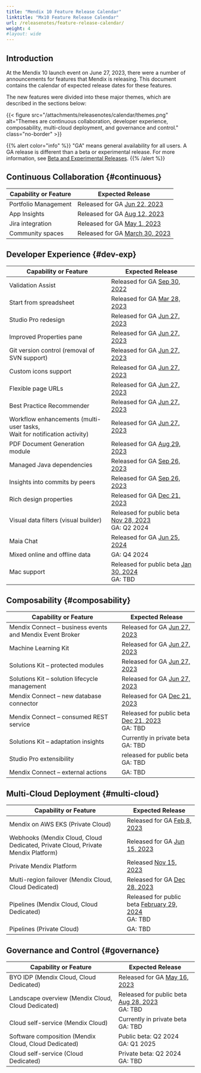 ```yaml
---
title: "Mendix 10 Feature Release Calendar"
linktitle: "Mx10 Feature Release Calendar"
url: /releasenotes/feature-release-calendar/
weight: 4
#layout: wide
---
```


## Introduction

At the Mendix 10 launch event on June 27, 2023, there were a number of announcements for features that Mendix is releasing. This document contains the calendar of expected release dates for these features.

The new features were divided into these major themes, which are described in the sections below:

{{< figure src="/attachments/releasenotes/calendar/themes.png" alt="Themes are continuous collaboration, developer experience, composability, multi-cloud deployment, and governance and control." class="no-border" >}}

{{% alert color="info" %}}
"GA" means general availability for all users. A GA release is different than a beta or experimental release. For more information, see [Beta and Experimental Releases](/releasenotes/beta-features/).
{{% /alert %}}

## Continuous Collaboration {#continuous}

| Capability or Feature | Expected Release |
| --- | --- |
| Portfolio Management | Released for GA [Jun 22, 2023](/releasenotes/developer-portal/#june-22-2023) |
| App Insights | Released for GA [Aug 12, 2023](/releasenotes/developer-portal/#august-12-2023) |
| Jira integration | Released for GA [May 1, 2023](/releasenotes/developer-portal/#may-1-2024) |
| Community spaces | Released for GA [March 30, 2023](/releasenotes/community-tools/#spaces-ga-release) |

## Developer Experience {#dev-exp}

| Capability or Feature | Expected Release |
| --- | --- |
| Validation Assist | Released for GA [Sep 30, 2022](/releasenotes/studio-pro/9.18/#9180) |
| Start from spreadsheet | Released for GA [Mar 28, 2023](/releasenotes/studio-pro/9.24/#9240) |
| Studio Pro redesign | Released for GA [Jun 27, 2023](/releasenotes/studio-pro/10.0/) |
| Improved Properties pane | Released for GA [Jun 27, 2023](/releasenotes/studio-pro/10.0/) |
| Git version control (removal of SVN support) | Released for GA [Jun 27, 2023](/releasenotes/studio-pro/10.0/) |
| Custom icons support | Released for GA [Jun 27, 2023](/releasenotes/studio-pro/10.0/) |
| Flexible page URLs | Released for GA [Jun 27, 2023](/releasenotes/studio-pro/10.0/) |
| Best Practice Recommender | Released for GA [Jun 27, 2023](/releasenotes/studio-pro/10.0/) |
| Workflow enhancements (multi-user tasks,<br/>Wait for notification activity) | Released for GA [Jun 27, 2023](/releasenotes/studio-pro/10.0/) |
| PDF Document Generation module | Released for GA [Aug 29, 2023](/appstore/modules/document-generation/) |
| Managed Java dependencies | Released for GA [Sep 26, 2023](/releasenotes/studio-pro/10.3/#java-dependency-management) |
| Insights into commits by peers| Released for GA [Sep 26, 2023](/releasenotes/studio-pro/10.3/#commit) |
| Rich design properties | Released for GA [Dec 21, 2023](/releasenotes/studio-pro/10.6/) |
| Visual data filters (visual builder) | Released for public beta [Nov 28, 2023](/releasenotes/studio-pro/10.5/)<br>GA: Q2 2024 |
| Maia Chat | Released for GA [Jun 25, 2024](/releasenotes/studio-pro/10.12/) |
| Mixed online and offline data | GA: Q4 2024 |
| Mac support | Released for public beta [Jan 30, 2024](/releasenotes/studio-pro/10.7/) <br>GA: TBD |

## Composability {#composability}

| Capability or Feature | Expected Release |
| --- | --- |
| Mendix Connect – business events and Mendix Event Broker | Released for GA [Jun 27, 2023](/releasenotes/studio-pro/10.0/) |
| Machine Learning Kit | Released for GA [Jun 27, 2023](/releasenotes/studio-pro/10.0/) |
| Solutions Kit – protected modules | Released for GA [Jun 27, 2023](/releasenotes/studio-pro/10.0/) |
| Solutions Kit – solution lifecycle management | Released for GA [Jun 27, 2023](/releasenotes/studio-pro/10.0/) |
| Mendix Connect – new database connector | Released for GA [Dec 21, 2023](/releasenotes/studio-pro/10.6/) |
| Mendix Connect – consumed REST service | Released for public beta [Dec 21, 2023](/releasenotes/studio-pro/10.6/)<br>GA: TBD |
| Solutions Kit – adaptation insights | Currently in private beta<br>GA: TBD |
| Studio Pro extensibility | released for public beta <br>GA: TBD |
| Mendix Connect – external actions | GA: TBD |

## Multi-Cloud Deployment {#multi-cloud}

| Capability or Feature | Expected Release |
| --- | --- |
| Mendix on AWS EKS (Private Cloud) | Released for GA [Feb 8, 2023](/releasenotes/developer-portal/mendix-for-private-cloud/#february-8-2023) |
| Webhooks (Mendix Cloud, Cloud Dedicated, Private Cloud, Private Mendix Platform) | Released for GA [Jun 15, 2023](/releasenotes/developer-portal/mendix-cloud/#june-15-2023) |
| Private Mendix Platform | Released [Nov 15, 2023](/releasenotes/private-platform/)   |
| Multi-region failover (Mendix Cloud, Cloud Dedicated) | Released for GA [Dec 28, 2023](/releasenotes/developer-portal/mendix-cloud/#december-28-2023) |
| Pipelines (Mendix Cloud, Cloud Dedicated) | Released for public beta [February 29, 2024](/releasenotes/developer-portal/mendix-cloud/#february-29-2024)<br>GA: TBD |
| Pipelines (Private Cloud) | GA: TBD |

## Governance and Control {#governance}

| Capability or Feature | Expected Release |
| --- | --- |
| BYO IDP (Mendix Cloud, Cloud Dedicated) | Released for GA [May 16, 2023](/releasenotes/developer-portal/#byoidp) |
| Landscape overview (Mendix Cloud, Cloud Dedicated) | Released for public beta [Aug 28, 2023](/releasenotes/control-center/#august-28-2023)<br>GA: TBD |
| Cloud self-service (Mendix Cloud) | Currently in private beta<br>GA: TBD |
| Software composition (Mendix Cloud, Cloud Dedicated) | Public beta: Q2 2024<br>GA: Q1 2025 |
| Cloud self-service (Cloud Dedicated) | Private beta: Q2 2024<br>GA: TBD |
